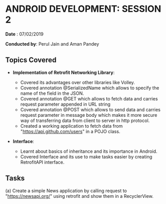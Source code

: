 # ANDROID DEVELOPMENT: SESSION 2

**Date** : 07/02/2019

**Conducted by**: Perul Jain and Aman Pandey

## Topics Covered

- **Implementation of Retrofit Networking Library**: 
    - Covered its advantages over other libraries like Volley.
    - Covered annotation @SerializedName which allows to specify the name of the field in the JSON.
    - Covered annotation @GET which allows to fetch data and carries request parameter appended                                    in URL string
    - Covered annotation @POST which allows to send data and carries request parameter in message body which makes it more secure way                            of transferring data from client to server in http protocol.
    - Created a working application to fetch data from "https://api.github.com/users" in a POJO class.

- **Interface**: 

  - Learnt about basics of inheritance and its importance in Android.
  - Covered Interface and its use to make tasks easier by creating RetrofitAPI interface.

## Tasks

(a)  Create a simple News application by calling request to "https://newsapi.org/" using retrofit and show them in a RecyclerView.
